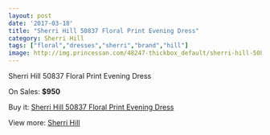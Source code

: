 ```yaml
---
layout: post
date: '2017-03-18'
title: "Sherri Hill 50837 Floral Print Evening Dress"
category: Sherri Hill
tags: ["floral","dresses","sherri","brand","hill"]
image: http://img.princessan.com/48247-thickbox_default/sherri-hill-50837-floral-print-evening-dress.jpg
---
```

Sherri Hill 50837 Floral Print Evening Dress

On Sales: **$950**
<a href="https://www.princessan.com/en/sherri-hill/21883-sherri-hill-50837-floral-print-evening-dress.html"><amp-img layout="responsive" width="600" height="600" src="//img.princessan.com/48247-thickbox_default/sherri-hill-50837-floral-print-evening-dress.jpg" alt="Sherri Hill 50837 Floral Print Evening Dress 0" /></a>
<a href="https://www.princessan.com/en/sherri-hill/21883-sherri-hill-50837-floral-print-evening-dress.html"><amp-img layout="responsive" width="600" height="600" src="//img.princessan.com/48249-thickbox_default/sherri-hill-50837-floral-print-evening-dress.jpg" alt="Sherri Hill 50837 Floral Print Evening Dress 1" /></a>
<a href="https://www.princessan.com/en/sherri-hill/21883-sherri-hill-50837-floral-print-evening-dress.html"><amp-img layout="responsive" width="600" height="600" src="//img.princessan.com/48248-thickbox_default/sherri-hill-50837-floral-print-evening-dress.jpg" alt="Sherri Hill 50837 Floral Print Evening Dress 2" /></a>

Buy it: [Sherri Hill 50837 Floral Print Evening Dress](https://www.princessan.com/en/sherri-hill/21883-sherri-hill-50837-floral-print-evening-dress.html "Sherri Hill 50837 Floral Print Evening Dress")

View more: [Sherri Hill](https://www.princessan.com/en/57-sherri-hill "Sherri Hill")